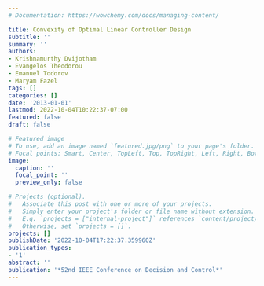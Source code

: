 ```yaml
---
# Documentation: https://wowchemy.com/docs/managing-content/

title: Convexity of Optimal Linear Controller Design
subtitle: ''
summary: ''
authors:
- Krishnamurthy Dvijotham
- Evangelos Theodorou
- Emanuel Todorov
- Maryam Fazel
tags: []
categories: []
date: '2013-01-01'
lastmod: 2022-10-04T10:22:37-07:00
featured: false
draft: false

# Featured image
# To use, add an image named `featured.jpg/png` to your page's folder.
# Focal points: Smart, Center, TopLeft, Top, TopRight, Left, Right, BottomLeft, Bottom, BottomRight.
image:
  caption: ''
  focal_point: ''
  preview_only: false

# Projects (optional).
#   Associate this post with one or more of your projects.
#   Simply enter your project's folder or file name without extension.
#   E.g. `projects = ["internal-project"]` references `content/project/deep-learning/index.md`.
#   Otherwise, set `projects = []`.
projects: []
publishDate: '2022-10-04T17:22:37.359960Z'
publication_types:
- '1'
abstract: ''
publication: '*52nd IEEE Conference on Decision and Control*'
---
```

